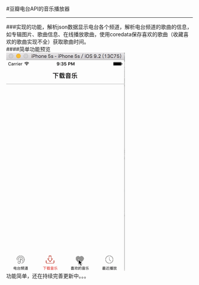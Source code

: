 #豆瓣电台API的音乐播放器  
***
###实现的功能，解析json数据显示电台各个频道，解析电台频道的歌曲的信息，如专辑图片、歌曲信息、在线播放歌曲，使用coredata保存喜欢的歌曲（收藏喜欢的歌曲实现不全）获取歌曲时间。  
####简单功能预览  
![](https://github.com/hakehong/HQMusic/blob/master/1.gif)   
功能简单，还在持续完善更新中。。。


